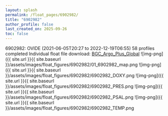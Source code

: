 ```yaml
---
layout: splash
permalink: /float_pages/6902982/
title: "6902982"
author_profile: false
last_created_on: 2025-09-26
toc: false
---
```

 
6902982: OVIDE (2021-06-05T20:27 to 2022-12-19T06:55)
58 profiles completed
Individual float file download: [BGC_Argo_Plus_Global](https://ftp.soest.hawaii.edu/bgc_argo_plus/Individual_Floats/outliers_removed/6902982_Sprof_processed.nc)
![img-png]({{ site.url }}{{ site.baseurl }}/assets/images/float_figures/6902982/01_6902982_map.png
![img-png]({{ site.url }}{{ site.baseurl }}/assets/images/float_figures/6902982/6902982_DOXY.png
![img-png]({{ site.url }}{{ site.baseurl }}/assets/images/float_figures/6902982/6902982_PRES.png
![img-png]({{ site.url }}{{ site.baseurl }}/assets/images/float_figures/6902982/6902982_PSAL.png
![img-png]({{ site.url }}{{ site.baseurl }}/assets/images/float_figures/6902982/6902982_TEMP.png

